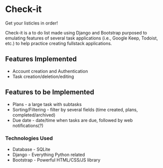# Check-it
Get your listicles in order!

Check-it is a to do list made using Django and Bootstrap purposed to emulating features of several task applications (i.e., Google Keep, Todoist, etc.) to help practice creating fullstack applications.

## Features Implemented
* Account creation and Authentication
* Task creation/deletion/editing

## Features to be Implemented
* Plans - a large task with subtasks
* Sorting/Filtering - filter by several fields (time created, plans, completed/archived)
* Due date - date/time when tasks are due, followed by web notifications(?)

### Technologies Used
* Database - SQLite
* Django - Everything Python related
* Bootstrap - Powerful HTML/CSS/JS library
